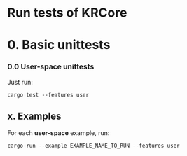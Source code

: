 # Run tests of KRCore 

# 0. Basic unittests

### 0.0 User-space unittests 

Just run: 

```
cargo test --features user
```



## x. Examples 

For each **user-space** example, run:

```
cargo run --example EXAMPLE_NAME_TO_RUN --features user
```

